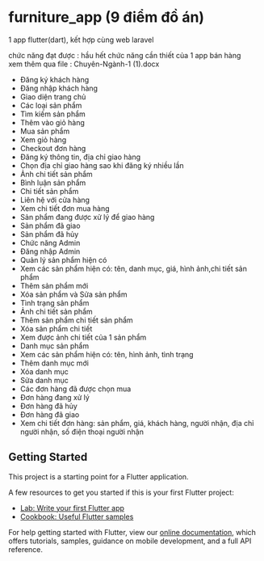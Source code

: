# furniture_app (9 điểm đồ án)

1 app flutter(dart), kết hợp cùng web laravel <br/>

chức năng đạt được : hầu hết chức năng cần thiết của 1 app bán hàng<br/>
xem thêm qua file : Chuyên-Ngành-1 (1).docx <br/>

-	Đăng ký khách hàng
-	Đăng nhập khách hàng
-	Giao diện trang chủ
-	Các loại sản phẩm
-	Tìm kiếm sản phẩm
-	Thêm vào giỏ hàng
-	Mua sản phẩm
-	Xem giỏ hàng
-	Checkout đơn hàng
-	Đăng ký thông tin, địa chỉ giao hàng
-	Chọn địa chỉ giao hàng sao khi đăng ký nhiều lần
-	Ảnh chi tiết sản phẩm
-	Bình luận sản phẩm
-	Chi tiết sản phẩm
-	Liên hệ với cửa hàng
-	Xem chi tiết đơn mua hàng
-	Sản phẩm đang được xử lý để giao hàng
-	Sản phẩm đã giao
-	Sản phẩm đã hủy
-	Chức năng Admin
-	Đăng nhập Admin
-	Quản lý sản phẩm hiện có
-	Xem các sản phẩm hiện có: tên, danh mục, giá, hình ảnh,chi tiết sản phẩm
-	Thêm sản phẩm mới
-	Xóa sản phẩm và Sửa sản phẩm
-	Tình trạng sản phẩm
-	Ảnh chi tiết sản phẩm
-	Thêm sản phẩm chi tiết sản phẩm
-	Xóa sản phẩm chi tiết
-	Xem được ảnh chi tiết của 1 sản phẩm
-	Danh mục sản phẩm
-	Xem các sản phẩm hiện có: tên, hình ảnh, tình trạng
-	Thêm danh mục mới
-	Xóa danh mục
-	Sửa danh mục
-	Các đơn hàng đã được chọn mua
-	Đơn hàng đang xử lý
-	Đơn hàng đã hủy
-	Đơn hàng đã giao
-	Xem chi tiết đơn hàng: sản phẩm, giá, khách hàng, người nhận, địa chỉ người nhận, số điện thoại người nhận 


## Getting Started

This project is a starting point for a Flutter application.

A few resources to get you started if this is your first Flutter project:

- [Lab: Write your first Flutter app](https://flutter.dev/docs/get-started/codelab)
- [Cookbook: Useful Flutter samples](https://flutter.dev/docs/cookbook)

For help getting started with Flutter, view our
[online documentation](https://flutter.dev/docs), which offers tutorials,
samples, guidance on mobile development, and a full API reference.
